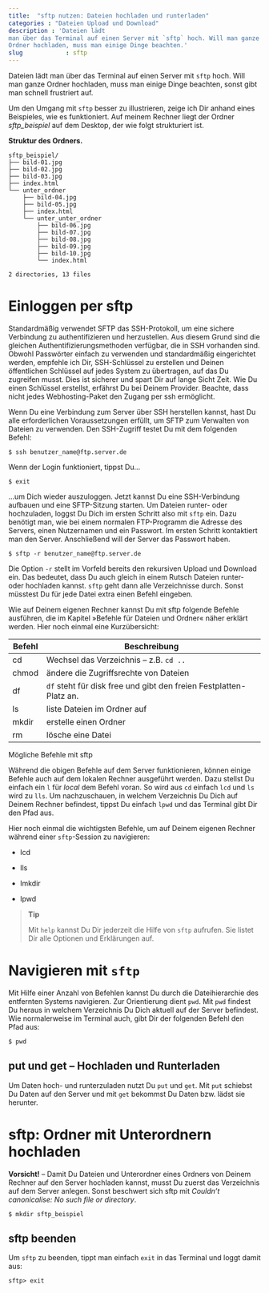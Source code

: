 ```yaml
---
title:  "sftp nutzen: Dateien hochladen und runterladen"
categories : "Dateien Upload und Download"
description : 'Dateien lädt
man über das Terminal auf einen Server mit `sftp` hoch. Will man ganze
Ordner hochladen, muss man einige Dinge beachten.'
slug            : sftp
---
```

Dateien lädt man über das Terminal auf einen Server mit `sftp` hoch.
Will man ganze Ordner hochladen, muss man einige Dinge beachten, sonst
gibt man schnell frustriert auf.
<!-- readmore -->

Um den Umgang mit `sftp` besser zu illustrieren, zeige ich Dir anhand
eines Beispieles, wie es funktioniert. Auf meinem Rechner liegt der
Ordner *sftp\_beispiel* auf dem Desktop, der wie folgt strukturiert ist.

**Struktur des Ordners.**

    sftp_beispiel/
    ├── bild-01.jpg
    ├── bild-02.jpg
    ├── bild-03.jpg
    ├── index.html
    └── unter_ordner
        ├── bild-04.jpg
        ├── bild-05.jpg
        ├── index.html
        └── unter_unter_ordner
            ├── bild-06.jpg
            ├── bild-07.jpg
            ├── bild-08.jpg
            ├── bild-09.jpg
            ├── bild-10.jpg
            └── index.html
    
    2 directories, 13 files

# Einloggen per sftp

Standardmäßig verwendet SFTP das SSH-Protokoll, um eine sichere
Verbindung zu authentifizieren und herzustellen. Aus diesem Grund sind
die gleichen Authentifizierungsmethoden verfügbar, die in SSH vorhanden
sind. Obwohl Passwörter einfach zu verwenden und standardmäßig
eingerichtet werden, empfehle ich Dir, SSH-Schlüssel zu erstellen und
Deinen öffentlichen Schlüssel auf jedes System zu übertragen, auf das Du
zugreifen musst. Dies ist sicherer und spart Dir auf lange Sicht Zeit.
Wie Du einen Schlüssel erstellst, erfährst Du bei Deinem Provider.
Beachte, dass nicht jedes Webhosting-Paket den Zugang per ssh
ermöglicht.

Wenn Du eine Verbindung zum Server über SSH herstellen kannst, hast Du
alle erforderlichen Voraussetzungen erfüllt, um SFTP zum Verwalten von
Dateien zu verwenden. Den SSH-Zugriff testet Du mit dem folgenden
Befehl:

    $ ssh benutzer_name@ftp.server.de

Wenn der Login funktioniert, tippst Du…

    $ exit

…um Dich wieder auszuloggen. Jetzt kannst Du eine SSH-Verbindung
aufbauen und eine SFTP-Sitzung starten. Um Dateien runter- oder
hochzuladen, loggst Du Dich im ersten Schritt also mit `sftp` ein. Dazu
benötigt man, wie bei einem normalen FTP-Programm die Adresse des
Servers, einen Nutzernamen und ein Passwort. Im ersten Schritt
kontaktiert man den Server. Anschließend will der Server das Passwort
haben.

    $ sftp -r benutzer_name@ftp.server.de

Die Option `-r` stellt im Vorfeld bereits den rekursiven Upload und
Download ein. Das bedeutet, dass Du auch gleich in einem Rutsch Dateien
runter- oder hochladen kannst. `sftp` geht dann alle Verzeichnisse
durch. Sonst müsstest Du für jede Datei extra einen Befehl eingeben.

Wie auf Deinem eigenen Rechner kannst Du mit sftp folgende Befehle
ausführen, die im Kapitel »Befehle für Dateien und Ordner« näher
erklärt werden. Hier noch einmal eine
Kurzübersicht:

| Befehl | Beschreibung                                                       |
| ------ | ------------------------------------------------------------------ |
| cd     | Wechsel das Verzeichnis – z.B. `cd ..`                             |
| chmod  | ändere die Zugriffsrechte von Dateien                              |
| df     | `df` steht für disk free und gibt den freien Festplatten-Platz an. |
| ls     | liste Dateien im Ordner auf                                        |
| mkdir  | erstelle einen Ordner                                              |
| rm     | lösche eine Datei                                                  |

Mögliche Befehle mit sftp

Während die obigen Befehle auf dem Server funktionieren, können einige
Befehle auch auf dem lokalen Rechner ausgeführt werden. Dazu stellst Du
einfach ein `l` für *local* dem Befehl voran. So wird aus `cd` einfach
`lcd` und `ls` wird zu `lls`. Um nachzuschauen, in welchem Verzeichnis
Du Dich auf Deinem Rechner befindest, tippst Du einfach `lpwd` und das
Terminal gibt Dir den Pfad aus.

Hier noch einmal die wichtigsten Befehle, um auf Deinem eigenen Rechner
während einer `sftp`-Session zu navigieren:

  - lcd

  - lls

  - lmkdir

  - lpwd

> **Tip**
> 
> Mit `help` kannst Du Dir jederzeit die Hilfe von `sftp` aufrufen. Sie
> listet Dir alle Optionen und Erklärungen auf.

# Navigieren mit `sftp`

Mit Hilfe einer Anzahl von Befehlen kannst Du durch die Dateihierarchie
des entfernten Systems navigieren. Zur Orientierung dient `pwd`. Mit
`pwd` findest Du heraus in welchem Verzeichnis Du Dich aktuell auf der
Server befindest. Wie normalerweise im Terminal auch, gibt Dir der
folgenden Befehl den Pfad aus:

    $ pwd

## put und get – Hochladen und Runterladen

Um Daten hoch- und runterzuladen nutzt Du `put` und `get`. Mit `put`
schiebst Du Daten auf den Server und mit `get` bekommst Du Daten bzw.
lädst sie herunter.

# sftp: Ordner mit Unterordnern hochladen

**Vorsicht\!** – Damit Du Dateien und Unterordner eines Ordners von
Deinem Rechner auf den Server hochladen kannst, musst Du zuerst das
Verzeichnis auf dem Server anlegen. Sonst beschwert sich sftp mit
*Couldn’t canonicalise: No such file or directory*.

    $ mkdir sftp_beispiel

## sftp beenden

Um `sftp` zu beenden, tippt man einfach `exit` in das Terminal und loggt
damit aus:

    sftp> exit
